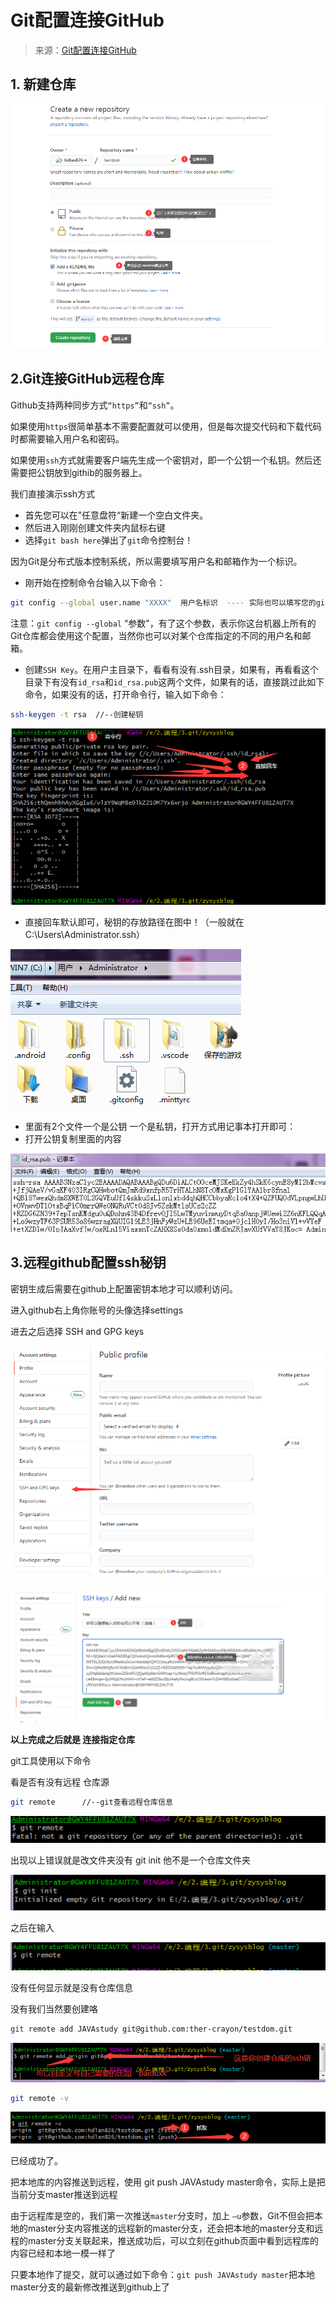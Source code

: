 # Git配置连接GitHub

> 来源：[Git配置连接GitHub](https://www.cnblogs.com/linshengqian/p/15065553.html) 

## 1. 新建仓库

![](images\2144260-20210210143313879-2125826169.png)

## 2.Git连接GitHub远程仓库

Github支持两种同步方式`“https”`和`“ssh”`。

如果使用`https`很简单基本不需要配置就可以使用，但是每次提交代码和下载代码时都需要输入用户名和密码。

如果使用`ssh`方式就需要客户端先生成一个密钥对，即一个公钥一个私钥。然后还需要把公钥放到githib的服务器上。

我们直接演示ssh方式

- 首先您可以在”任意盘符“新建一个空白文件夹。
- 然后进入刚刚创建文件夹内鼠标右键
- 选择`git bash here`弹出了`git`命令控制台！

 因为Git是分布式版本控制系统，所以需要填写用户名和邮箱作为一个标识。

- 刚开始在控制命令台输入以下命令：

```bash
git config --global user.name "XXXX"  用户名标识  ---- 实际也可以填写您的github仓库的名称git config --global user.email "xxxx@xxx.com"  邮箱标识  -------可以填写github仓库的邮箱 
```

注意：`git config --global` “参数"，有了这个参数，表示你这台机器上所有的Git仓库都会使用这个配置，当然你也可以对某个仓库指定的不同的用户名和邮箱。

- 创建`SSH Key`。在用户主目录下，看看有没有.ssh目录，如果有，再看看这个目录下有没有`id_rsa`和`id_rsa.pub`这两个文件，如果有的话，直接跳过此如下命令，如果没有的话，打开命令行，输入如下命令：

```bash
ssh-keygen -t rsa  //--创建秘钥
```

![](images\ssh创建密钥.png)

- 直接回车默认即可，秘钥的存放路径在图中！（一般就在C:\Users\Administrator.ssh）

![](images\2144260-20210210141238344-1763574377.png)

- 里面有2个文件一个是公钥 一个是私钥，打开方式用记事本打开即可：
- 打开公钥复制里面的内容

![](images\2144260-20210210142024105-1721780640.png)

## 3.远程github配置ssh秘钥

密钥生成后需要在github上配置密钥本地才可以顺利访问。

进入github右上角你账号的头像选择settings

进去之后选择 SSH and GPG keys

![](images\2144260-20210210142421415-2051802105.png)

![](images\2144260-20210210142842621-692781828.png)

**以上完成之后就是 连接指定仓库**

git工具使用以下命令

看是否有没有远程 仓库源

```bash
git remote      //--git查看远程仓库信息
```

![](images\2144260-20210210144515843-820456060.png)

出现以上错误就是改文件夹没有 git init 他不是一个仓库文件夹

![](images\2144260-20210210144814174-1900831386.png)

之后在输入

![](images\2144260-20210210144833533-2077262239.png)

没有任何显示就是没有仓库信息

没有我们当然要创建咯

```bash
git remote add JAVAstudy git@github.com:ther-crayon/testdom.git
```

![](images\2144260-20210210145024075-345583472.png)

```bash
git remote -v
```

![](images\2144260-20210210145159710-1259541137.png)

已经成功了。

把本地库的内容推送到远程，使用 git push JAVAstudy master命令，实际上是把当前分支master推送到远程

由于远程库是空的，我们第一次推送`master`分支时，加上 `–u`参数，Git不但会把本地的master分支内容推送的远程新的master分支，还会把本地的master分支和远程的master分支关联起来，推送成功后，可以立刻在github页面中看到远程库的内容已经和本地一模一样了

只要本地作了提交，就可以通过如下命令：`git push JAVAstudy master`把本地master分支的最新修改推送到github上了